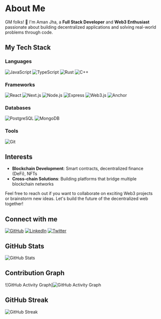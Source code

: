 # About Me

GM folks! 👋 I'm Aman Jha, a **Full Stack Developer** and **Web3 Enthusiast** passionate about building decentralized applications and solving real-world problems through code. 

## My Tech Stack

### Languages
![JavaScript](https://img.shields.io/badge/JavaScript-F7DF1E?style=for-the-badge&logo=javascript&logoColor=black)
![TypeScript](https://img.shields.io/badge/TypeScript-007ACC?style=for-the-badge&logo=typescript&logoColor=white)
![Rust](https://img.shields.io/badge/Rust-000000?style=for-the-badge&logo=rust&logoColor=white)
![C++](https://img.shields.io/badge/C++-00599C?style=for-the-badge&logo=cplusplus&logoColor=white)

### Frameworks
![React](https://img.shields.io/badge/React-20232A?style=for-the-badge&logo=react&logoColor=61DAFB)
![Next.js](https://img.shields.io/badge/Next.js-000000?style=for-the-badge&logo=nextdotjs&logoColor=white)
![Node.js](https://img.shields.io/badge/Node.js-43853D?style=for-the-badge&logo=nodedotjs&logoColor=white)
![Express](https://img.shields.io/badge/Express.js-404D59?style=for-the-badge&logo=express&logoColor=white)
![Web3.js](https://img.shields.io/badge/Web3.js-F16822?style=for-the-badge&logo=web3dotjs&logoColor=white)
![Anchor](https://img.shields.io/badge/Anchor-101010?style=for-the-badge&logo=anchor&logoColor=white)

### Databases
![PostgreSQL](https://img.shields.io/badge/PostgreSQL-316192?style=for-the-badge&logo=postgresql&logoColor=white)
![MongoDB](https://img.shields.io/badge/MongoDB-4EA94B?style=for-the-badge&logo=mongodb&logoColor=white)

### Tools
![Git](https://img.shields.io/badge/Git-F05032?style=for-the-badge&logo=git&logoColor=white)


## Interests
- **Blockchain Development**: Smart contracts, decentralized finance (DeFi), NFTs
- **Cross-chain Solutions**: Building platforms that bridge multiple blockchain networks

Feel free to reach out if you want to collaborate on exciting Web3 projects or brainstorm new ideas. Let's build the future of the decentralized web together!

## Connect with me

[![GitHub](https://img.shields.io/badge/GitHub-181717?style=for-the-badge&logo=github)](https://github.com/e-man07)
[![LinkedIn](https://img.shields.io/badge/LinkedIn-0A66C2?style=for-the-badge&logo=linkedin)](https://www.linkedin.com/in/e-man07/)
[![Twitter](https://img.shields.io/badge/Twitter-1DA1F2?style=for-the-badge&logo=twitter&logoColor=white)](https://x.com/WhyParabola)


## GitHub Stats
![GitHub Stats](https://github-readme-stats.vercel.app/api?username=e-man07&show_icons=true&count_private=true&theme=dark)

## Contribution Graph
![GitHub Activity Graph]![GitHub Activity Graph](https://github-readme-activity-graph.cyclic.app/graph?username=e-man07&theme=dark)


## GitHub Streak
![GitHub Streak](https://github-readme-streak-stats.herokuapp.com/?user=e-man07&theme=dark)



